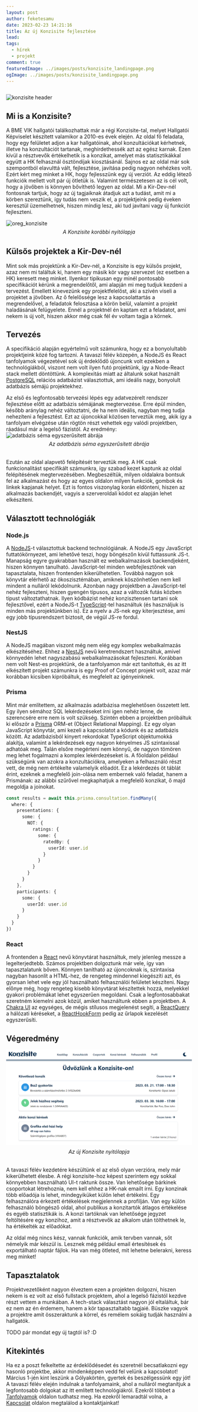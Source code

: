 ```yaml
---
layout: post
author: feketesamu
date: 2023-02-23 14:21:16
title: Az új Konzisite fejlesztése
lead:
tags:
  - hírek
  - projekt
comment: true
featuredImage: ../images/posts/konzisite_landingpage.png
ogImage: ../images/posts/konzisite_landingpage.png
---
```


<style>
.caption {
  font-style: italic;
  text-align: center;
  margin: -0.5rem 0 2rem 0;
}
</style>

```toc

```

![konzisite header](https://warp.sch.bme.hu/images/konzisite_email_header)

## Mi is a Konzisite?

A BME VIK hallgatói találkozhattak már a régi Konzisite-tal, melyet Hallgatói Képviselet készített valamikor a 2010-es évek elején. Az oldal fő feladata, hogy egy felületet adjon a kar hallgatóinak, ahol konzultációkat kérhetnek, illetve ha konzultációt tartanak, meghirdethessék azt az egész karnak. Ezen kívül a résztvevők értékelhetik is a konzikat, amelyet más statisztikákkal együtt a HK felhasznál ösztöndíjak kiosztásánál. Sajnos ez az oldal már sok szempontból elavulttá vált, fejlesztése, javítása pedig nagyon nehézkes volt. Ezért kért meg minket a HK, hogy fejlesszünk egy új verziót. Az eddig létező funkciók mellett volt pár új ötletük is. Valamint természetesen az is cél volt, hogy a jövőben is könnyen bővíthető legyen az oldal. Mi a Kir-Dev-nél fontosnak tartjuk, hogy az új tagjaiknak átadjuk azt a tudást, amit mi a körben szereztünk, így tudás nem veszik el, a projektjeink pedig éveken keresztül üzemelhetnek, hiszen mindig lesz, aki tud javítani vagy új funkciót fejleszteni.

![oreg_konzisite](https://warp.sch.bme.hu/images/kepernyokep-2022-12-04-031952)

<div class="caption">A Konzisite korábbi nyitólapja</div>

## Külsős projektek a Kir-Dev-nél

Mint sok más projektünk a Kir-Dev-nél, a Konzisite is egy külsős projekt, azaz nem mi találtuk ki, hanem egy másik kör vagy szervezet (ez esetben a HK) keresett meg minket. Ilyenkor tipikusan egy minél pontosabb specifikációt kérünk a megrendelőtől, ami alapján mi meg tudjuk kezdeni a tervezést. Emellett kinevezünk egy projektfelelőst, aki a szívén viseli a projektet a jövőben. Az ő felelőssége lesz a kapcsolattartás a megrendelővel, a feladatok felosztása a körön belül, valamint a projekt haladásának felügyelete. Ennél a projektnél én kaptam ezt a feladatot, ami nekem is új volt, hiszen akkor még csak fél év voltam tagja a körnek.

## Tervezés

A specifikáció alapján egyértelmű volt számunkra, hogy ez a bonyolultabb projektjeink közé fog tartozni. A tavaszi félév közepén, a NodeJS és React tanfolyamok végezetével sok új érdeklődő újoncunk volt ezekben a technológiákból, viszont nem volt ilyen futó projektünk, így a Node-React stack mellett döntöttünk. A komplexitás miatt az általunk sokat használt [PostgreSQL](https://www.postgresql.org/) relációs adatbázist választottuk, ami ideális nagy, bonyolult adatbázis sémájú projektekhez.

Az első és legfontosabb tervezési lépés egy adatvezérelt rendszer fejlesztése előtt az adatbázis sémájának megtervezése. Erre épül minden, később aránylag nehéz változtatni, de ha nem ideális, nagyban meg tudja nehezíteni a fejlesztést. Ezt az újoncokkal közösen terveztük meg, akik így a tanfolyam elvégzése után rögtön részt vehettek egy valódi projektben, ráadásul már a legelső fázistól. Az eredmény:
![adatbázis séma egyszerűsített ábrája](https://warp.sch.bme.hu/images/konzisite_diagram)

<div class="caption">Az adatbázis séma egyszerűsített ábrája</div>

Ezután az oldal alapvető felépítését terveztük meg. A HK csak funkcionalitást specifikált számunkra, így szabad kezet kaptunk az oldal felépítésének megtervezésében. Megbeszéltük, milyen oldalakra bontsuk fel az alkalmazást és hogy az egyes oldalon milyen funkciók, gombok és linkek kapjanak helyet. Ezt is fontos viszonylag korán eldönteni, hiszen az alkalmazás backendjét, vagyis a szerveroldali kódot ez alapján lehet elkészíteni.

## Választott technológiák

### Node.js

A [NodeJS](https://nodejs.org/en/)-t választottuk backend technológiának. A NodeJS egy JavaScript futtatókörnyezet, ami lehetővé teszi, hogy böngészőn kívül futtassunk JS-t. Manapság egyre gyakrabban használt ez webalkalmazások backendjeként, hiszen könnyen tanulható. JavaScript-tel minden webfejlesztőnek van tapasztalata, hiszen frontenden kikerülhetetlen. Továbbá nagyon sok könyvtár elérhető az ökoszisztémában, amiknek köszönhetően nem kell mindent a nulláról lekódolnunk. Azonban nagy projektben a JavaScript-tel nehéz fejleszteni, hiszen gyengén típusos, azaz a változók futás közben típust változtathatnak. Ilyen kódbázist nehéz konzisztensen tartani sok fejlesztővel, ezért a NodeJS-t [TypeScript](https://www.typescriptlang.org/)-tel használtuk (és használjuk is minden más projektünkben is). Ez a nyelv a JS-nek egy kiterjesztése, ami egy jobb típusrendszert biztosít, de végül JS-re fordul.

### NestJS

A NodeJS magában viszont még nem elég egy komplex webalkalmazás elkészítéséhez. Ehhez a [NestJS](https://nestjs.com/) nevű keretrendszert használtuk, amivel könnyedén lehet nagyszabású webalkalmazásokat fejleszteni. Korábban nem volt Nest-es projektünk, de a tanfolyamon már ezt tanítottuk, és az itt elkészített projekt számunkra is egy Proof of Concept projekt volt, azaz már korábban kicsiben kipróbáltuk, és megfelelt az igényeinknek.

### Prisma

Mint már említettem, az alkalmazás adatbázisa meglehetősen összetett lett. Egy ilyen sémához SQL lekérdezéseket írni igen nehéz lenne, de szerencsére erre nem is volt szükség. Szintén ebben a projektben próbáltuk ki először a [Prisma](https://www.prisma.io/) ORM-et (Object Relational Mapping). Ez egy olyan JavaScript könyvtár, ami kezeli a kapcsolatot a kódunk és az adatbázis között. Az adatbázisból kinyert rekordokat TypeScript objektumokká alakítja, valamint a lekérdezések egy nagyon kényelmes JS szintaxissal adhatóak meg. Talán elsőre megérteni nem könnyű, de nagyon tömören meg lehet fogalmazni a komplex lekérdezéseket is. A főoldalon például szükségünk van azokra a konzultációkra, amelyeken a felhasználó részt vett, de még nem értékelte valamelyik előadót. Ez a lekérdezés öt táblát érint, ezeknek a megfelelő join-olása nem embernek való feladat, hanem a Prismának: az alábbi szűrővel megkaphatjuk a megfelelő konzikat, ő majd megoldja a joinokat.

```typescript
const results = await this.prisma.consultation.findMany({
  where: {
    presentations: {
      some: {
        NOT: {
          ratings: {
            some: {
              ratedBy: {
                userId: user.id
              }
            }
          }
        }
      }
    },
    participants: {
      some: {
        userId: user.id
      }
    }
  }
})
```

### React

A frontenden a [React](https://reactjs.org/) nevű könyvtárat használtuk, mely jelenleg messze a legelterjedtebb. Számos projektben dolgoztunk már vele, így van tapasztalatunk bőven. Könnyen tanítható az újoncoknak is, szintaxisa nagyban hasonlít a HTML-hez, de rengeteg mindennel kiegészíti azt, és gyorsan lehet vele egy jól használható felhasználói felületet készíteni. Nagy előnye még, hogy rengeteg kisebb könyvtárat készítettek hozzá, melyekkel gyakori problémákat lehet egyszerűen megoldani. Csak a legfontosabbakat szeretném kiemelni azok közül, amiket használtunk ebben a projektben. A [Chakra UI](https://chakra-ui.com/) az egységes, de mégis stílusos megjelenést segíti, a [ReactQuery](https://react-query-v3.tanstack.com/) a hálózati kéréseket, a [ReactHookForm](https://react-hook-form.com/) pedig az űrlapok kezelését egyszerűsíti.

## Végeredmény

![konzisite landing page](../images/posts/konzisite_landingpage.png)

<div class="caption">Az új Konzisite nyitólapja</div>

A tavaszi félév kezdetére készültünk el az első olyan verzióra, mely már kikerülhetett élesbe. A régi konzisite-hoz képest szerintem egy sokkal könnyebben használható UI-t raktunk össze. Van lehetősége bárkinek csoportokat létrehoznia, nem kell ehhez a HK-nak emailt írni. Egy konzinak több előadója is lehet, mindegyiküket külön lehet értékelni. Egy felhasználóra érkezett értékelések megjelennek a profilján. Van egy külön felhasználó böngésző oldal, ahol publikus a konzitartók átlagos értékelése és egyéb statisztikák is. A konzi tartóknak van lehetősége jegyzet feltöltésére egy konzihoz, amit a résztvevők az alkalom után tölthetnek le, ha értékelték az előadókat.

Az oldal még nincs kész, vannak funkciók, amik tervben vannak, sőt némelyik már készül is. Lesznek még például email értesítések és exportálható naptár fájlok. Ha van még ötleted, mit lehetne belerakni, keress meg minket!

## Tapasztalatok

Projektvezetőként nagyon élveztem ezen a projekten dolgozni, hiszen nekem is ez volt az első fullstack projektem, ahol a legelső fázistól kezdve részt vettem a munkában. A tech-stack választást nagyon jól eltaláltuk, bár ez nem az én érdemem, hanem a kör tapasztaltabb tagjaié. Büszke vagyok a projektre amit összeraktunk a körrel, és remélem sokáig tudják használni a hallgatók.

TODO pár mondat egy új tagtól is? :D

## Kitekintés

Ha ez a poszt felkeltette az érdeklődésedet és szeretnél becsatlakozni egy hasonló projektbe, akkor mindenképpen vedd fel velünk a kapcsolatot! Március 1-jén kint leszünk a Gólyakörtén, gyertek és beszélgessünk egy jót! A tavaszi félév elején indulnak a tanfolyamaink, ahol a nulláról megtanítjuk a legfontosabb dolgokat az itt említett technológiákról. Ezekről többet a [Tanfolyamok](https://kir-dev.hu/courses/) oldalon tudhatsz meg. Ha ezekről lemaradtál volna, a [Kapcsolat](https://kir-dev.hu/about/) oldalon megtalálod a kontaktjainkat!
